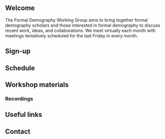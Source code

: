 ## Welcome

The Formal Demography Working Group aims to bring together formal demography scholars and those interested in formal demography to discuss recent work, ideas, and collaborations. We meet virtually each month with meetings tentatively scheduled for the last Friday in every month. 

## Sign-up

## Schedule

## Workshop materials

### Recordings

## Useful links

## Contact
